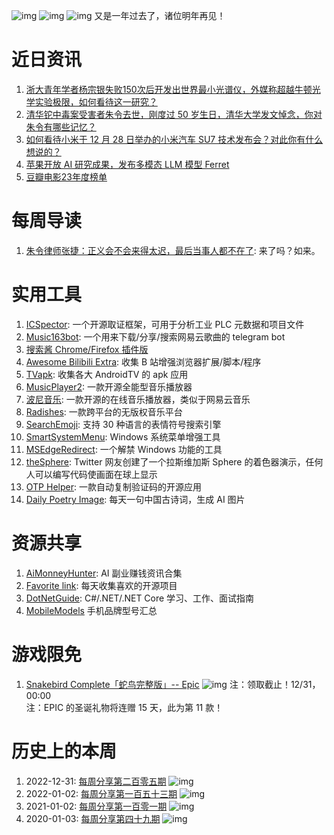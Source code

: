 ![img](https://mmbiz.qpic.cn/sz_mmbiz_png/pDARXZuibAKTK4MZFibko6xsYpeNsY9WibbiaqibyVR1zciaGyGI4iau7Y8CLZDZKCFdIL9ic1AkNkmTrD8RdrCIwAuPPA/640?wx_fmt=png&amp;from=appmsg)
![img](https://mmbiz.qpic.cn/sz_mmbiz_png/pDARXZuibAKTK4MZFibko6xsYpeNsY9WibbYTZXZEJoPar7LBMiccOwqTToyWqeCxqqkQ2SBibm9ZiaSnLyN5sXVlCHg/640?wx_fmt=png&amp;from=appmsg)
![img](https://mmbiz.qpic.cn/sz_mmbiz_png/pDARXZuibAKTK4MZFibko6xsYpeNsY9Wibb4VVkbwCWQsxDMZBjYLDPbHSa80RITNLtDkJE0viaxdHl61UuDcgEb0A/640?wx_fmt=png&amp;from=appmsg)
又是一年过去了，诸位明年再见！

# 近日资讯

1. [浙大青年学者杨宗银失败150次后开发出世界最小光谱仪，外媒称超越牛顿光学实验极限，如何看待这一研究？](https://www.zhihu.com/question/637144784)
2. [清华铊中毒案受害者朱令去世，刚度过 50 岁生日，清华大学发文悼念，你对朱令有哪些记忆？](https://www.zhihu.com/question/636249598)
3. [如何看待小米于 12 月 28 日举办的小米汽车 SU7 技术发布会？对此你有什么想说的？](https://www.zhihu.com/question/637085706)
4. [苹果开放 AI 研究成果，发布多模态 LLM 模型 Ferret](https://www.ithome.com/0/741/312.htm)
5. [豆瓣电影23年度榜单](https://movie.douban.com/annual/2023)

# 每周导读

1. [朱令律师张捷：正义会不会来得太迟，最后当事人都不在了](https://mp.weixin.qq.com/s/fCFy-NQJa75SJlFfg_7ILg): 来了吗？如来。

# 实用工具

1. [ICSpector](https://github.com/microsoft/ics-forensics-tools): 一个开源取证框架，可用于分析工业 PLC 元数据和项目文件
2. [Music163bot](https://github.com/XiaoMengXinX/Music163bot-Go): 一个用来下载/分享/搜索网易云歌曲的 telegram bot
3. [搜索酱 Chrome/Firefox 插件版](https://github.com/hoothin/SearchJumper)
4. [Awesome Bilibili Extra](https://github.com/HCLonely/awesome-bilibili-extra): 收集 B 站增强浏览器扩展/脚本/程序 
5. [TVapk](https://github.com/Archmage83/tvapk): 收集各大 AndroidTV 的 apk 应用 
6. [MusicPlayer2](https://github.com/zhongyang219/MusicPlayer2): 一款开源全能型音乐播放器
7. [波尼音乐](https://github.com/wangchenyan/ponymusic): 一款开源的在线音乐播放器，类似于网易云音乐
8. [Radishes](https://github.com/radishes-music/radishes): 一款跨平台的无版权音乐平台 
9. [SearchEmoji](https://github.com/rotick/searchemoji): 支持 30 种语言的表情符号搜索引擎 
10. [SmartSystemMenu](https://github.com/AlexanderPro/SmartSystemMenu): Windows 系统菜单增强工具 
11. [MSEdgeRedirect](https://github.com/rcmaehl/MSEdgeRedirect): 一个解禁 Windows 功能的工具
12. [theSphere](https://whenistheweekend.com/theSphere.html): Twitter 网友创建了一个拉斯维加斯 Sphere 的着色器演示，任何人可以编写代码使画面在球上显示
13. [OTP Helper](https://github.com/jd1378/otphelper): 一款自动复制验证码的开源应用 
14. [Daily Poetry Image](https://github.com/liruifengv/daily-poetry-image): 每天一句中国古诗词，生成 AI 图片

# 资源共享

1. [AiMonneyHunter](https://github.com/bleedline/aimoneyhunter): AI 副业赚钱资讯合集
2. [Favorite link](https://github.com/guanguans/favorite-link): 每天收集喜欢的开源项目 
3. [DotNetGuide](https://github.com/YSGStudyHards/DotNetGuide): C#/.NET/.NET Core 学习、工作、面试指南
4. [MobileModels](https://github.com/KHwang9883/MobileModels) 手机品牌型号汇总

# 游戏限免

1. [Snakebird Complete「蛇鸟完整版」-- Epic](https://store.epicgames.com/p/cat-quest-8373e0)
![img](https://mmbiz.qpic.cn/sz_mmbiz_jpg/pDARXZuibAKTK4MZFibko6xsYpeNsY9Wibb7JCOTicMKnZ9NHnEN0f4gIUxY5GP223XTlmFQdicNkgArr0RxBw5egFA/640?wx_fmt=jpeg&amp;from=appmsg)
注：领取截止！12/31，00:00  
注：EPIC 的圣诞礼物将连赠 15 天，此为第 11 款！

# 历史上的本周

1. 2022-12-31: [每周分享第二百零五期](https://mp.weixin.qq.com/s/x2L_xSV2mgRSuzyuc-uT0w)
![img](https://mmbiz.qpic.cn/sz_mmbiz_jpg/pDARXZuibAKSjyrxicluCqeLY4vVmQYSESaJdHeUdw2aWQb8mJNWq3ibLicHX5yDvda4a0XynKBQCupbMRU3mXCiaPQ/640?wx_fmt=jpeg&wxfrom=5&wx_lazy=1&wx_co=1)
2. 2022-01-02: [每周分享第一百五十三期](https://mp.weixin.qq.com/s/3Spou26-LRQxIL6GEzvnGg)
![img](https://mmbiz.qpic.cn/sz_mmbiz_jpg/pDARXZuibAKQzmY71lVcI6WqPgunDAY34p3tMyVlvOfHBPoCYicicSYmnib6sX9icPwU5ZtC6I6LdliaNQic5XhveicjkA/640?wx_fmt=jpeg&wxfrom=5&wx_lazy=1&wx_co=1)
3. 2021-01-02: [每周分享第一百零一期](https://mp.weixin.qq.com/s/iOwHBQrQiTUYT_UNDkTflA)
![img](https://mmbiz.qpic.cn/sz_mmbiz_jpg/pDARXZuibAKTkrIEcz30HZ9BlLib1tQlhibeyeEzfe2ZHchNeibKrYD0ksibfbrgpx5Q0PBDKgrCqtSMJSOibcTTAQiag/640?wx_fmt=jpeg&wxfrom=5&wx_lazy=1&wx_co=1)
4. 2020-01-03: [每周分享第四十九期](https://mp.weixin.qq.com/s/gXHfLVPkGCBaY3_C0vqKbQ)
![img](https://mmbiz.qpic.cn/sz_mmbiz_png/pDARXZuibAKTD5CXQqv1rXn81lGgMkZBpasS2lySjia07lhUiajwELzeLQlHVYKh2hXfsumCbSYUlEVHUaOUVXSEQ/640?wx_fmt=png&wxfrom=5&wx_lazy=1&wx_co=1)
